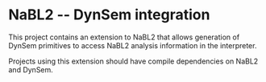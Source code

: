 NaBL2 -- DynSem integration
===========================

This project contains an extension to NaBL2 that allows generation of
DynSem primitives to access NaBL2 analysis information in the
interpreter.

Projects using this extension should have compile dependencies on
NaBL2 and DynSem.
